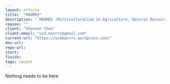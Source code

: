 ```yaml
---
layout: article
title:  "MANRRS"
description: " MANRRS (Multiculturalism in Agriculture, Natural Resources and Related Sciences) is a chapter in a National Society that promotes diversity in all majors, but specifically in agriculture. Participation in the UC Davis chapter is open to all students and our goal is to help students improve their personal growth as well as educational and professional advancement."
reason: ""
client: "Shannon Chee"
client-email: "ucd.manrrs@gmail.com"
current-url: "https://ucdmanrrs.wordpress.com/"
dev-url:
repo-url:
start:
finish:
tags: recent
---
```


Nothing needs to be here
